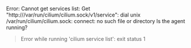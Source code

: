 Error: Cannot get services list: Get "http:///var/run/cilium/cilium.sock/v1/service": dial unix /var/run/cilium/cilium.sock: connect: no such file or directory
Is the agent running?
> Error while running 'cilium service list':  exit status 1

